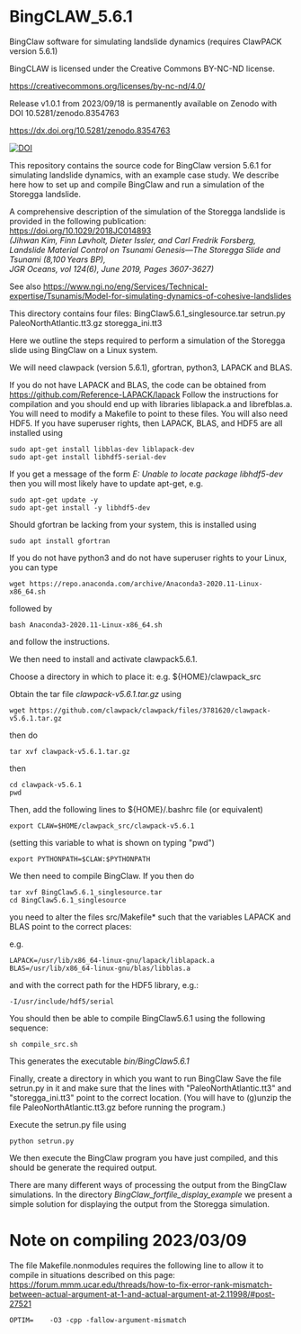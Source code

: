 # BingCLAW_5.6.1
BingClaw software for simulating landslide dynamics (requires ClawPACK version 5.6.1)

BingCLAW is licensed under the Creative Commons BY-NC-ND license.

https://creativecommons.org/licenses/by-nc-nd/4.0/

Release v1.0.1 from 2023/09/18 is permanently available on Zenodo with DOI 10.5281/zenodo.8354763  

https://dx.doi.org/10.5281/zenodo.8354763  

[![DOI](https://zenodo.org/badge/DOI/10.5281/zenodo.8354763.svg)](https://doi.org/10.5281/zenodo.8354763)

This repository contains the source code for BingClaw version 5.6.1 for simulating landslide dynamics, with an example case study.
We describe here how to set up and compile BingClaw and run a simulation of the Storegga landslide.

A comprehensive description of the simulation of the Storegga landslide is provided in the following publication:  
https://doi.org/10.1029/2018JC014893  
*(Jihwan Kim, Finn Løvholt, Dieter Issler, and Carl Fredrik Forsberg,  
Landslide Material Control on Tsunami Genesis—The Storegga Slide and Tsunami (8,100 Years BP),  
JGR Oceans, vol 124(6), June 2019, Pages 3607-3627)*   

See also https://www.ngi.no/eng/Services/Technical-expertise/Tsunamis/Model-for-simulating-dynamics-of-cohesive-landslides

This directory contains four files: BingClaw5.6.1_singlesource.tar setrun.py PaleoNorthAtlantic.tt3.gz storegga_ini.tt3

Here we outline the steps required to perform a simulation of the Storegga slide using BingClaw on a Linux system.

We will need clawpack (version 5.6.1), gfortran, python3, LAPACK and BLAS.

If you do not have LAPACK and BLAS, the code can be obtained from https://github.com/Reference-LAPACK/lapack Follow the instructions for compilation and you should end up with libraries liblapack.a and librefblas.a. You will need to modify a Makefile to point to these files.
You will also need HDF5. If you have superuser rights, then LAPACK, BLAS, and HDF5 are all installed using  

```
sudo apt-get install libblas-dev liblapack-dev  
sudo apt-get install libhdf5-serial-dev
```
If you get a message of the form *E: Unable to locate package libhdf5-dev* then you will most likely have to update apt-get, e.g.  
```
sudo apt-get update -y
sudo apt-get install -y libhdf5-dev
```
Should gfortran be lacking from your system, this is installed using
```
sudo apt install gfortran
```

If you do not have python3 and do not have superuser rights to your Linux, you can type

```
wget https://repo.anaconda.com/archive/Anaconda3-2020.11-Linux-x86_64.sh
```

followed by

```
bash Anaconda3-2020.11-Linux-x86_64.sh
```

and follow the instructions.

We then need to install and activate clawpack5.6.1.

Choose a directory in which to place it: e.g. ${HOME}/clawpack_src

Obtain the tar file *clawpack-v5.6.1.tar.gz* using  

```
wget https://github.com/clawpack/clawpack/files/3781620/clawpack-v5.6.1.tar.gz
```

then do  

```
tar xvf clawpack-v5.6.1.tar.gz
```

then  

```
cd clawpack-v5.6.1  
pwd
```

Then, add the following lines to ${HOME}/.bashrc file (or equivalent)

```
export CLAW=$HOME/clawpack_src/clawpack-v5.6.1
```

(setting this variable to what is shown on typing "pwd")  

```
export PYTHONPATH=$CLAW:$PYTHONPATH
```

We then need to compile BingClaw. If you then do

```
tar xvf BingClaw5.6.1_singlesource.tar  
cd BingClaw5.6.1_singlesource
```

you need to alter the files src/Makefile* such that the variables LAPACK and BLAS point to the correct places:

e.g.

```
LAPACK=/usr/lib/x86_64-linux-gnu/lapack/liblapack.a  
BLAS=/usr/lib/x86_64-linux-gnu/blas/libblas.a
```

and with the correct path for the HDF5 library, e.g.:

```
-I/usr/include/hdf5/serial
```

You should then be able to compile BingClaw5.6.1 using the following sequence:  

```
sh compile_src.sh
```

This generates the executable *bin/BingClaw5.6.1*

Finally, create a directory in which you want to run BingClaw Save the file setrun.py in it and make sure that the lines with "PaleoNorthAtlantic.tt3" and "storegga_ini.tt3" point to the correct location. (You will have to (g)unzip the file PaleoNorthAtlantic.tt3.gz before running the program.)    

Execute the setrun.py file using

```
python setrun.py
```

We then execute the BingClaw program you have just compiled, and this should be generate the required output.

There are many different ways of processing the output from the BingClaw simulations.
In the directory *BingClaw_fortfile_display_example* we present a simple solution for displaying the output from the Storegga simulation.



# Note on compiling 2023/03/09

The file Makefile.nonmodules requires the following line to allow it to compile in situations described on this page:
https://forum.mmm.ucar.edu/threads/how-to-fix-error-rank-mismatch-between-actual-argument-at-1-and-actual-argument-at-2.11998/#post-27521 

```
OPTIM=    -O3 -cpp -fallow-argument-mismatch
```


